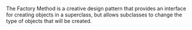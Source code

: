 The Factory Method is a creative design pattern that provides an interface for creating objects in a superclass, but allows subclasses to change the type of objects that will be created.
